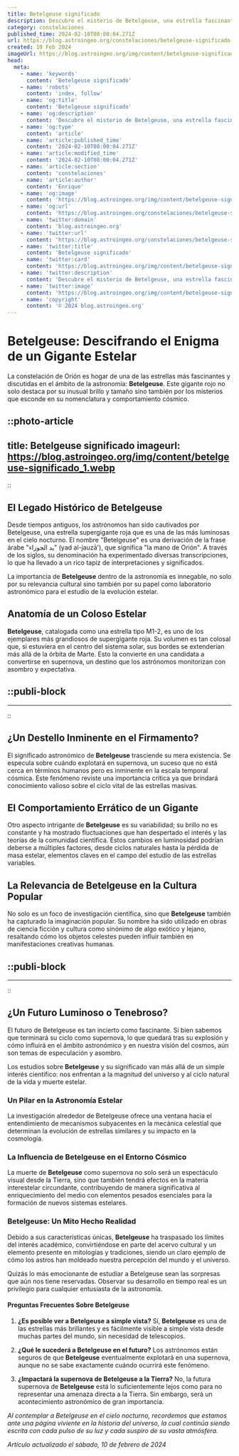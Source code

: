 ```yaml
---
title: Betelgeuse significado
description: Descubre el misterio de Betelgeuse, una estrella fascinante. Aprende su significado astronómico y cultural en nuestra guía completa.
category: constelaciones
published_time: 2024-02-10T08:00:04.271Z
url: https://blog.astroingeo.org/constelaciones/betelgeuse-significado
created: 10 Feb 2024
imageUrl: https://blog.astroingeo.org/img/content/betelgeuse-significado_1.webp
head:
  meta:
    - name: 'keywords'
      content: 'Betelgeuse significado'
    - name: 'robots'
      content: 'index, follow'
    - name: 'og:title'
      content: 'Betelgeuse significado'
    - name: 'og:description'
      content: 'Descubre el misterio de Betelgeuse, una estrella fascinante. Aprende su significado astronómico y cultural en nuestra guía completa.'
    - name: 'og:type'
      content: 'article'
    - name: 'article:published_time'
      content: '2024-02-10T08:00:04.271Z'
    - name: 'article:modified_time'
      content: '2024-02-10T08:00:04.271Z'
    - name: 'article:section'
      content: 'constelaciones'
    - name: 'article:author'
      content: 'Enrique'
    - name: 'og:image'
      content: 'https://blog.astroingeo.org/img/content/betelgeuse-significado_1.webp'
    - name: 'og:url'
      content: 'https://blog.astroingeo.org/constelaciones/betelgeuse-significado'
    - name: 'twitter:domain'
      content: 'blog.astroingeo.org'
    - name: 'twitter:url'
      content: 'https://blog.astroingeo.org/constelaciones/betelgeuse-significado'
    - name: 'twitter:title'
      content: 'Betelgeuse significado'
    - name: 'twitter:card'
      content: 'https://blog.astroingeo.org/img/content/betelgeuse-significado_1.webp'
    - name: 'twitter:description'
      content: 'Descubre el misterio de Betelgeuse, una estrella fascinante. Aprende su significado astronómico y cultural en nuestra guía completa.'
    - name: 'twitter:image'
      content: 'https://blog.astroingeo.org/img/content/betelgeuse-significado_1.webp'
    - name: 'copyright'
      content: '© 2024 blog.astroingeo.org'
---
```

# Betelgeuse: Descifrando el Enigma de un Gigante Estelar

La constelación de Orión es hogar de una de las estrellas más fascinantes y discutidas en el ámbito de la astronomía: **Betelgeuse**. Este gigante rojo no solo destaca por su inusual brillo y tamaño sino también por los misterios que esconde en su nomenclatura y comportamiento cósmico.


::photo-article
---
title: Betelgeuse significado
imageurl: https://blog.astroingeo.org/img/content/betelgeuse-significado_1.webp
---
::



## El Legado Histórico de Betelgeuse

Desde tiempos antiguos, los astrónomos han sido cautivados por Betelgeuse, una estrella supergigante roja que es una de las más luminosas en el cielo nocturno. El nombre "Betelgeuse" es una derivación de la frase árabe "يد الجوزاء" (yad al-jauzā'), que significa "la mano de Orión". A través de los siglos, su denominación ha experimentado diversas transcripciones, lo que ha llevado a un rico tapiz de interpretaciones y significados.

La importancia de **Betelgeuse** dentro de la astronomía es innegable, no solo por su relevancia cultural sino también por su papel como laboratorio astronómico para el estudio de la evolución estelar.

## Anatomía de un Coloso Estelar

**Betelgeuse**, catalogada como una estrella tipo M1-2, es uno de los ejemplares más grandiosos de supergigante roja. Su volumen es tan colosal que, si estuviera en el centro del sistema solar, sus bordes se extenderían más allá de la órbita de Marte. Esto la convierte en una candidata a convertirse en supernova, un destino que los astrónomos monitorizan con asombro y expectativa.


  ::publi-block
  ---
  ---
  ::
  
  

## ¿Un Destello Inminente en el Firmamento?

El significado astronómico de **Betelgeuse** trasciende su mera existencia. Se especula sobre cuándo explotará en supernova, un suceso que no está cerca en términos humanos pero es inminente en la escala temporal cósmica. Este fenómeno reviste una importancia crítica ya que brindará conocimiento valioso sobre el ciclo vital de las estrellas masivas.

## El Comportamiento Errático de un Gigante

Otro aspecto intrigante de **Betelgeuse** es su variabilidad; su brillo no es constante y ha mostrado fluctuaciones que han despertado el interés y las teorías de la comunidad científica. Estos cambios en luminosidad podrían deberse a múltiples factores, desde ciclos naturales hasta la pérdida de masa estelar, elementos claves en el campo del estudio de las estrellas variables.

## La Relevancia de Betelgeuse en la Cultura Popular

No solo es un foco de investigación científica, sino que **Betelgeuse** también ha capturado la imaginación popular. Su nombre ha sido utilizado en obras de ciencia ficción y cultura como sinónimo de algo exótico y lejano, resaltando cómo los objetos celestes pueden influir también en manifestaciones creativas humanas.


  ::publi-block
  ---
  ---
  ::
  
  

## ¿Un Futuro Luminoso o Tenebroso?

El futuro de Betelgeuse es tan incierto como fascinante. Si bien sabemos que terminará su ciclo como supernova, lo que quedará tras su explosión y cómo influirá en el ámbito astronómico y en nuestra visión del cosmos, aún son temas de especulación y asombro.

Los estudios sobre **Betelgeuse** y su significado van más allá de un simple interés científico: nos enfrentan a la magnitud del universo y al ciclo natural de la vida y muerte estelar.

### Un Pilar en la Astronomía Estelar

La investigación alrededor de Betelgeuse ofrece una ventana hacia el entendimiento de mecanismos subyacentes en la mecánica celestial que determinan la evolución de estrellas similares y su impacto en la cosmología.

### La Influencia de Betelgeuse en el Entorno Cósmico

La muerte de **Betelgeuse** como supernova no solo será un espectáculo visual desde la Tierra, sino que también tendrá efectos en la materia interestelar circundante, contribuyendo de manera significativa al enriquecimiento del medio con elementos pesados esenciales para la formación de nuevos sistemas estelares.

### Betelgeuse: Un Mito Hecho Realidad

Debido a sus características únicas, **Betelgeuse** ha traspasado los límites del interés académico, convirtiéndose en parte del acervo cultural y un elemento presente en mitologías y tradiciones, siendo un claro ejemplo de cómo los astros han moldeado nuestra percepción del mundo y el universo.

Quizás lo más emocionante de estudiar a Betelgeuse sean las sorpresas que aún nos tiene reservadas. Observar su desarrollo en tiempo real es un privilegio para cualquier entusiasta de la astronomía.

#### Preguntas Frecuentes Sobre Betelgeuse

1. **¿Es posible ver a Betelgeuse a simple vista?**
   Sí, **Betelgeuse** es una de las estrellas más brillantes y es fácilmente visible a simple vista desde muchas partes del mundo, sin necesidad de telescopios.

2. **¿Qué le sucederá a Betelgeuse en el futuro?**
   Los astrónomos están seguros de que **Betelgeuse** eventualmente explotará en una supernova, aunque no se sabe exactamente cuándo ocurrirá este fenómeno.

3. **¿Impactará la supernova de Betelgeuse a la Tierra?**
   No, la futura supernova de **Betelgeuse** está lo suficientemente lejos como para no representar una amenaza directa a la Tierra. Sin embargo, será un acontecimiento astronómico de gran importancia.

*Al contemplar a Betelgeuse en el cielo nocturno, recordemos que estamos ante una página viviente en la historia del universo, la cual continúa siendo escrita con cada pulso de su luz y cada suspiro de su vasta atmósfera.*

_Artículo actualizado el sábado, 10 de febrero de 2024_